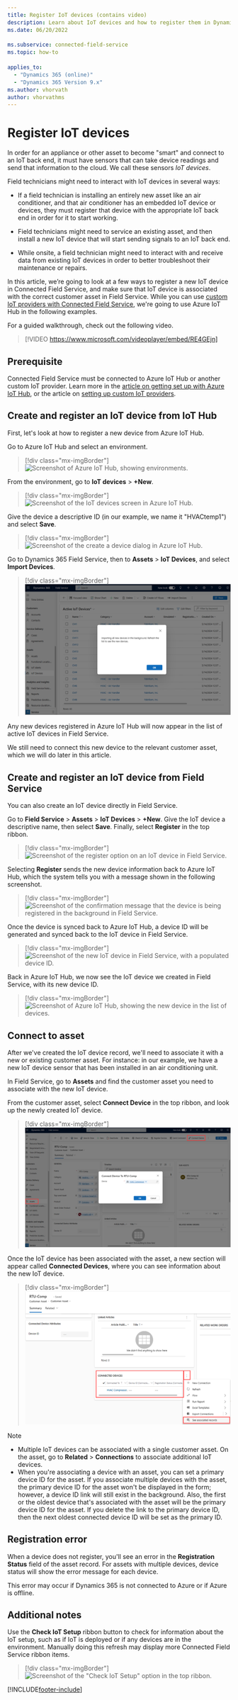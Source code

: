 ```yaml
---
title: Register IoT devices (contains video)
description: Learn about IoT devices and how to register them in Dynamics 365 Field Service.
ms.date: 06/20/2022

ms.subservice: connected-field-service
ms.topic: how-to

applies_to: 
  - "Dynamics 365 (online)"
  - "Dynamics 365 Version 9.x"
ms.author: vhorvath
author: vhorvathms
---
```


# Register IoT devices

In order for an appliance or other asset to become "smart" and connect to an IoT back end, it must have sensors that can take device readings and send that information to the cloud. We call these sensors *IoT devices*.

Field technicians might need to interact with IoT devices in several ways:

- If a field technician is installing an entirely new asset like an air conditioner, and that air conditioner has an embedded IoT device or devices, they must register that device with the appropriate IoT back end in order for it to start working. 

- Field technicians might need to service an existing asset, and then install a new IoT device that will start sending signals to an IoT back end.

- While onsite, a field technician might need to interact with and receive data from existing IoT devices in order to better troubleshoot their maintenance or repairs.

In this article, we’re going to look at a few ways to register a new IoT device in Connected Field Service, and make sure that IoT device is associated with the correct customer asset in Field Service. While you can use [custom IoT providers with Connected Field Service](cfs-custom-iot-provider.md), we're going to use Azure IoT Hub in the following examples.

For a guided walkthrough, check out the following video.

> [!VIDEO https://www.microsoft.com/videoplayer/embed/RE4GEjn]

## Prerequisite

Connected Field Service must be connected to Azure IoT Hub or another custom IoT provider. Learn more in the [article on getting set up with Azure IoT Hub](installation-setup-iothub.md), or the article on [setting up custom IoT providers](cfs-custom-iot-provider.md).


## Create and register an IoT device from IoT Hub

First, let's look at how to register a new device from Azure IoT Hub.

Go to Azure IoT Hub and select an environment.

> [!div class="mx-imgBorder"]
> ![Screenshot of Azure IoT Hub, showing environments.](./media/cfs-register-device-iothub.png)

From the environment, go to **IoT devices** > **+New**.

> [!div class="mx-imgBorder"]
> ![Screenshot of the IoT devices screen in Azure IoT Hub.](./media/cfs-register-device-iothub-new.png)

Give the device a descriptive ID (in our example, we name it "HVACtemp1") and select **Save**.

> [!div class="mx-imgBorder"]
> ![Screenshot of the create a device dialog in Azure IoT Hub.](./media/cfs-register-device-iothub-new-form.png)

Go to Dynamics 365 Field Service, then to **Assets** > **IoT Devices**, and select **Import Devices**.

> [!div class="mx-imgBorder"]
> ![Screenshot of Field Service on the Active IoT Devices list, showing the import message.](./media/cfs-register-device-iothub-import.png)

Any new devices registered in Azure IoT Hub will now appear in the list of active IoT devices in Field Service.

We still need to connect this new device to the relevant customer asset, which we will do later in this article.

## Create and register an IoT device from Field Service

You can also create an IoT device directly in Field Service.

Go to **Field Service** > **Assets** > **IoT Devices** > **+New**. Give the IoT device a descriptive name, then select **Save**. Finally, select **Register** in the top ribbon. 

> [!div class="mx-imgBorder"]
> ![Screenshot of the register option on an IoT device in Field Service.](./media/cfs-register-device-fs-new-register.png)

Selecting **Register** sends the new device information back to Azure IoT Hub, which the system tells you with a message shown in the following screenshot.

> [!div class="mx-imgBorder"]
> ![Screenshot of the confirmation message that the device is being registered in the background in Field Service.](./media/cfs-register-device-fs-new-register2.png)

Once the device is synced back to Azure IoT Hub, a device ID will be generated and synced back to the IoT device in Field Service.

> [!div class="mx-imgBorder"]
> ![Screenshot of the new IoT device in Field Service, with a populated device ID.](./media/cfs-register-device-fs-new-register3.png)

Back in Azure IoT Hub, we now see the IoT device we created in Field Service, with its new device ID. 
 
> [!div class="mx-imgBorder"]
> ![Screenshot of Azure IoT Hub, showing the new device in the list of devices.](./media/cfs-register-device-fs-new-register-iothub.png)

## Connect to asset

After we've created the IoT device record, we'll need to associate it with a new or existing customer asset. For instance: in our example, we have a new IoT device sensor that has been installed in an air conditioning unit.

In Field Service, go to **Assets** and find the customer asset you need to associate with the new IoT device. 

From the customer asset, select **Connect Device** in the top ribbon, and look up the newly created IoT device.

> [!div class="mx-imgBorder"]
> ![Screenshot of the connect device dialog on an asset record in Field Service.](./media/cfs-register-device-fs-associate-asset.png)

Once the IoT device has been associated with the asset, a new section will appear called **Connected Devices**, where you can see information about the new IoT device.

> [!div class="mx-imgBorder"]
> ![Screenshot of the Connected Devices section on the customer asset record in Field Service.](./media/cfs-register-device-fs-associate-asset-more.png)

> [!Note]
>
> - Multiple IoT devices can be associated with a single customer asset. On the asset, go to **Related** > **Connections** to associate additional IoT devices.
> - When you're associating a device with an asset, you can set a primary device ID for the asset. If you associate multiple devices with the asset, the primary device ID for the asset won't be displayed in the form; however, a device ID link will still exist in the background. Also, the first or the oldest device that's associated with the asset will be the primary device ID for the asset. If you delete the link to the primary device ID, then the next oldest connected device ID will be set as the primary ID.

## Registration error

When a device does not register, you'll see an error in the **Registration Status** field of the asset record. For assets with multiple devices, device status will show the error message for each device.  
  
This error may occur if Dynamics 365 is not connected to Azure or if Azure is offline.

## Additional notes

Use the **Check IoT Setup** ribbon button to check for information about the IoT setup, such as if IoT is deployed or if any devices are in the environment. Manually doing this refresh may display more Connected Field Service ribbon items.

> [!div class="mx-imgBorder"]
> ![Screenshot of the "Check IoT Setup" option in the top ribbon.](./media/cfs-device-check-setup.png)


[!INCLUDE[footer-include](../includes/footer-banner.md)]
